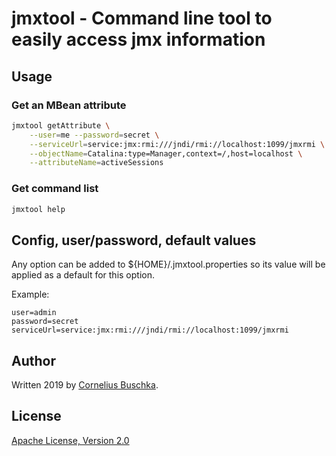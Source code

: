 # jmxtool - Command line tool to easily access jmx information

## Usage

### Get an MBean attribute
```bash
jmxtool getAttribute \
	--user=me --password=secret \
	--serviceUrl=service:jmx:rmi:///jndi/rmi://localhost:1099/jmxrmi \
	--objectName=Catalina:type=Manager,context=/,host=localhost \
	--attributeName=activeSessions
```

### Get command list
```bash
jmxtool help
```

## Config, user/password, default values
Any option can be added to ${HOME}/.jmxtool.properties so its value will be applied as a default for this option.

Example:
```
user=admin
password=secret
serviceUrl=service:jmx:rmi:///jndi/rmi://localhost:1099/jmxrmi
```

## Author
Written 2019 by [Cornelius Buschka](https://github.com/cbuschka).

## License
[Apache License, Version 2.0](./license.txt)
